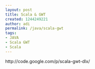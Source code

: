 ```yaml
---
layout: post
title: Scala & GWT
created: 1244249221
author: adi
permalink: /java/scala-gwt
tags:
- JAVA
- Scala GWT
- Scala
---
```

<p>http://code.google.com/p/scala-gwt-dlx/&nbsp;</p>
